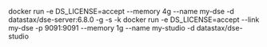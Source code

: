 docker run -e DS_LICENSE=accept --memory 4g --name my-dse -d datastax/dse-server:6.8.0 -g -s -k
docker run -e DS_LICENSE=accept --link my-dse -p 9091:9091 --memory 1g --name my-studio -d datastax/dse-studio
